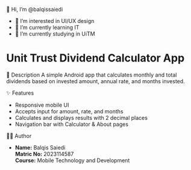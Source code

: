 👋 Hi, I’m @balqissaiedi
- 👀 I’m interested in UI/UX design
- 🌱 I’m currently learning IT
- 💞️ I’m currently studying in UiTM

# Unit Trust Dividend Calculator App #

📱 Description
A simple Android app that calculates monthly and total dividends based on invested amount, annual rate, and months invested.

✨ Features
- Responsive mobile UI
- Accepts input for amount, rate, and months
- Calculates and displays results with 2 decimal places
- Navigation bar with Calculator & About pages

👩‍💻 Author 
- **Name:** Balqis Saiedi  
**Matric No:** 2023114587  
**Course:** Mobile Technology and Development 
